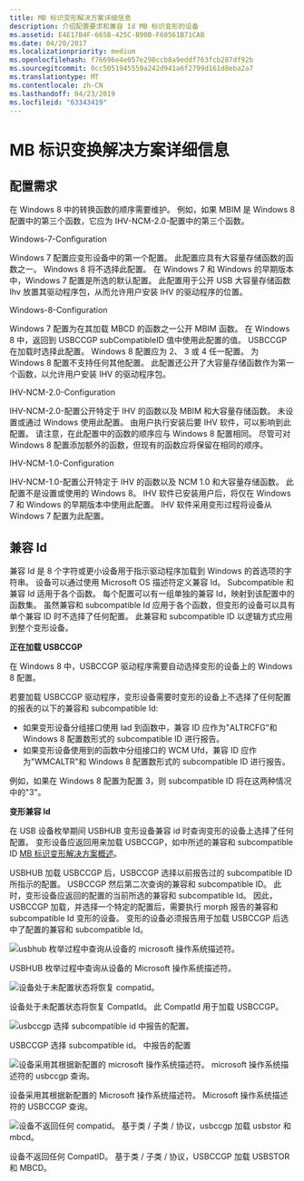 ```yaml
---
title: MB 标识变形解决方案详细信息
description: 介绍配置要求和兼容 Id MB 标识变形的设备
ms.assetid: E4E17B4F-665B-425C-B90B-F60561B71CAB
ms.date: 04/20/2017
ms.localizationpriority: medium
ms.openlocfilehash: f76696e4e057e298ccb8a9eddf763fcb287df92b
ms.sourcegitcommit: 0cc5051945559a242d941a6f2799d161d8eba2a7
ms.translationtype: MT
ms.contentlocale: zh-CN
ms.lasthandoff: 04/23/2019
ms.locfileid: "63343419"
---
```

# <a name="mb-identity-morphing-solution-details"></a>MB 标识变换解决方案详细信息


## <a name="configuration-requirements"></a>配置需求


在 Windows 8 中的转换函数的顺序需要维护。 例如，如果 MBIM 是 Windows 8 配置中的第三个函数，它应为 IHV-NCM-2.0-配置中的第三个函数。

Windows-7-Configuration

Windows 7 配置应变形设备中的第一个配置。 此配置应具有大容量存储函数的函数之一。 Windows 8 将不选择此配置。 在 Windows 7 和 Windows 的早期版本中，Windows 7 配置是所选的默认配置。 此配置用于公开 USB 大容量存储函数 Ihv 放置其驱动程序包，从而允许用户安装 IHV 的驱动程序的位置。

Windows-8-Configuration

Windows 7 配置为在其加载 MBCD 的函数之一公开 MBIM 函数。 在 Windows 8 中，返回到 USBCCGP subCompatibleID 值中使用此配置的值。 USBCCGP 在加载时选择此配置。 Windows 8 配置应为 2、 3 或 4 任一配置。 为 Windows 8 配置不支持任何其他配置。 此配置还公开了大容量存储函数作为第一个函数，以允许用户安装 IHV 的驱动程序包。

IHV-NCM-2.0-Configuration

IHV-NCM-2.0-配置公开特定于 IHV 的函数以及 MBIM 和大容量存储函数。 未设置或通过 Windows 使用此配置。 由用户执行安装后要 IHV 软件，可以影响到此配置。 请注意，在此配置中的函数的顺序应与 Windows 8 配置相同。 尽管可对 Windows 8 配置添加额外的函数，但现有的函数应将保留在相同的顺序。

IHV-NCM-1.0-Configuration

IHV-NCM-1.0-配置公开特定于 IHV 的函数以及 NCM 1.0 和大容量存储函数。 此配置不是设置或使用的 Windows 8。 IHV 软件已安装用户后，将仅在 Windows 7 和 Windows 的早期版本中使用此配置。 IHV 软件采用变形过程将设备从 Windows 7 配置为此配置。

## <a name="compatible-ids"></a>兼容 Id


兼容 Id 是 8 个字符或更小设备用于指示驱动程序加载到 Windows 的首选项的字符串。 设备可以通过使用 Microsoft OS 描述符定义兼容 Id。 Subcompatible 和兼容 Id 适用于各个函数。 每个配置可以有一组单独的兼容 Id，映射到该配置中的函数集。 虽然兼容和 subcompatible Id 应用于各个函数，但变形的设备可以具有单个兼容 ID 时不选择了任何配置。 此兼容和 subcompatible ID 以逻辑方式应用到整个变形设备。

**正在加载 USBCCGP**

在 Windows 8 中，USBCCGP 驱动程序需要自动选择变形的设备上的 Windows 8 配置。

若要加载 USBCCGP 驱动程序，变形设备需要时变形的设备上不选择了任何配置的报表的以下的兼容和 subcompatible Id:

-   如果变形设备分组接口使用 Iad 到函数中，兼容 ID 应作为"ALTRCFG"和 Windows 8 配置数形式的 subcompatible ID 进行报告。
-   如果变形设备使用到的函数中分组接口的 WCM Ufd，兼容 ID 应作为"WMCALTR"和 Windows 8 配置数形式的 subcompatible ID 进行报告。

例如，如果在 Windows 8 配置为配置 3，则 subcompatible ID 将在这两种情况中的"3"。

**变形兼容 Id**

在 USB 设备枚举期间 USBHUB 变形设备兼容 id 时查询变形的设备上选择了任何配置。 变形设备应返回用来加载 USBCCGP，如中所述的兼容和 subcompatible ID [MB 标识变形解决方案概述](mb-identity-morphing-solution-overview.md)。

USBHUB 加载 USBCCGP 后，USBCCGP 选择以前报告过的 subcompatible ID 所指示的配置。 USBCCGP 然后第二次查询的兼容和 subcompatible ID。 此时，变形设备应返回的配置的当前所选的兼容和 subcompatible Id。 因此，USBCCGP 加载，并选择一个特定的配置后，需要执行 morph 报告的兼容和 subcompatible Id 变形的设备。 变形的设备必须报告用于加载 USBCCGP 后选中了配置的兼容和 subcompatible Id。

![usbhub 枚举过程中查询从设备的 microsoft 操作系统描述符。](images/mbim13.png)

USBHUB 枚举过程中查询从设备的 Microsoft 操作系统描述符。

![设备处于未配置状态将恢复 compatid。 ](images/mbim14.png)

设备处于未配置状态将恢复 CompatId。 此 CompatId 用于加载 USBCCGP。

![usbccgp 选择 subcompatible id 中报告的配置。](images/mbim15.png)

USBCCGP 选择 subcompatible id。 中报告的配置

![设备采用其根据新配置的 microsoft 操作系统描述符。 microsoft 操作系统描述符的 usbccgp 查询。](images/mbim16.png)

设备采用其根据新配置的 Microsoft 操作系统描述符。 Microsoft 操作系统描述符的 USBCCGP 查询。

![设备不返回任何 compatid。 基于类 / 子类 / 协议，usbccgp 加载 usbstor 和 mbcd。](images/mbim17.png)

设备不返回任何 CompatID。 基于类 / 子类 / 协议，USBCCGP 加载 USBSTOR 和 MBCD。

 

 





